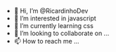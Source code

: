 - 👋 Hi, I’m @RicardinhoDev
- 👀 I’m interested in javascript
- 🌱 I’m currently learning css
- 💞️ I’m looking to collaborate on ...
- 📫 How to reach me ...

<!---
RicardinhoDev/RicardinhoDev is a ✨ special ✨ repository because its `README.md` (this file) appears on your GitHub profile.
You can click the Preview link to take a look at your changes.
--->
